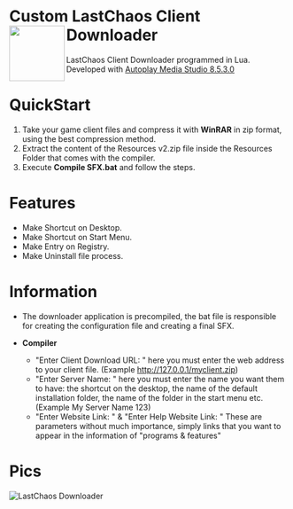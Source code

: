 # Custom LastChaos Client Downloader <img align="left" src="https://user-images.githubusercontent.com/5092697/138568453-9cbbedb8-7889-4a9d-ac72-5d2dae9bae9f.png" width="100px">
 
LastChaos Client Downloader programmed in Lua.<br/>
Developed with <a href="https://www.indigorose.com/autoplay-media-studio/">Autoplay Media Studio 8.5.3.0</a>

# QuickStart
1) Take your game client files and compress it with __WinRAR__ in zip format, using the best compression method.
2) Extract the content of the Resources v2.zip file inside the Resources Folder that comes with the compiler.
3) Execute __Compile SFX.bat__ and follow the steps.

# Features
* Make Shortcut on Desktop.
* Make Shortcut on Start Menu.
* Make Entry on Registry.
* Make Uninstall file process.

# Information
* The downloader application is precompiled, the bat file is responsible for creating the configuration file and creating a final SFX.

* __Compiler__
    * "Enter Client Download URL: " here you must enter the web address to your client file. (Example http://127.0.0.1/myclient.zip)
    * "Enter Server Name: " here you must enter the name you want them to have: the shortcut on the desktop, the name of the default installation folder, the name of the folder in the start menu etc. (Example My Server Name 123)
    * "Enter Website Link: " & "Enter Help Website Link: " These are parameters without much importance, simply links that you want to appear in the information of "programs & features"

# Pics
![LastChaos Downloader](https://user-images.githubusercontent.com/5092697/140783588-3a412c26-8c24-4218-a837-30e53980bdc4.png)
